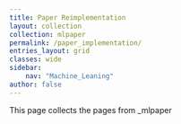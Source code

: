 ```yaml
---
title: Paper Reimplementation
layout: collection
collection: mlpaper
permalink: /paper_implementation/
entries_layout: grid
classes: wide
sidebar:
    nav: "Machine_Leaning"
author: false
---
```


This page collects the pages from _mlpaper
